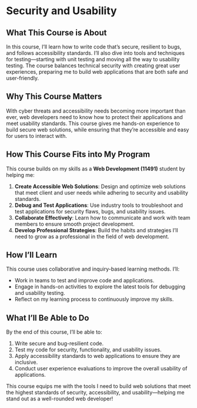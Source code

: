 # Security and Usability

## What This Course is About
In this course, I’ll learn how to write code that’s secure, resilient to bugs, and follows accessibility standards. I’ll also dive into tools and techniques for testing—starting with unit testing and moving all the way to usability testing. The course balances technical security with creating great user experiences, preparing me to build web applications that are both safe and user-friendly.

## Why This Course Matters
With cyber threats and accessibility needs becoming more important than ever, web developers need to know how to protect their applications and meet usability standards. This course gives me hands-on experience to build secure web solutions, while ensuring that they’re accessible and easy for users to interact with.

## How This Course Fits into My Program
This course builds on my skills as a **Web Development (11491)** student by helping me:
1. **Create Accessible Web Solutions**: Design and optimize web solutions that meet client and user needs while adhering to security and usability standards.
2. **Debug and Test Applications**: Use industry tools to troubleshoot and test applications for security flaws, bugs, and usability issues.
3. **Collaborate Effectively**: Learn how to communicate and work with team members to ensure smooth project development.
4. **Develop Professional Strategies**: Build the habits and strategies I’ll need to grow as a professional in the field of web development.

## How I’ll Learn
This course uses collaborative and inquiry-based learning methods. I’ll:
- Work in teams to test and improve code and applications.
- Engage in hands-on activities to explore the latest tools for debugging and usability testing.
- Reflect on my learning process to continuously improve my skills.

## What I’ll Be Able to Do
By the end of this course, I’ll be able to:
1. Write secure and bug-resilient code.
2. Test my code for security, functionality, and usability issues.
3. Apply accessibility standards to web applications to ensure they are inclusive.
4. Conduct user experience evaluations to improve the overall usability of applications.

This course equips me with the tools I need to build web solutions that meet the highest standards of security, accessibility, and usability—helping me stand out as a well-rounded web developer!

